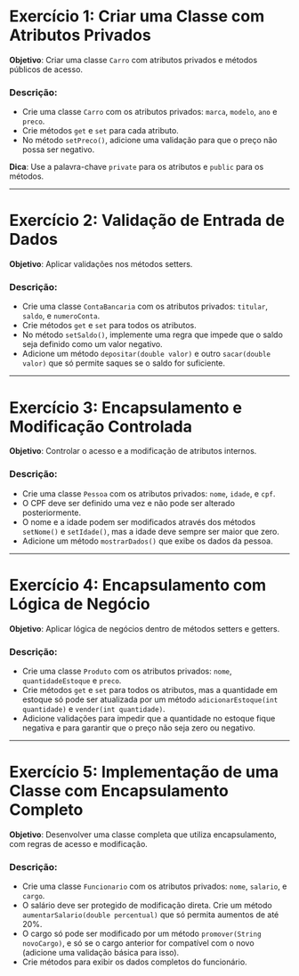 # Exercício 1: Criar uma Classe com Atributos Privados

**Objetivo**: Criar uma classe `Carro` com atributos privados e métodos públicos de acesso.

### Descrição:

- Crie uma classe `Carro` com os atributos privados: `marca`, `modelo`, `ano` e `preco`.
- Crie métodos `get` e `set` para cada atributo.
- No método `setPreco()`, adicione uma validação para que o preço não possa ser negativo.

**Dica**: Use a palavra-chave `private` para os atributos e `public` para os métodos.

---

# Exercício 2: Validação de Entrada de Dados

**Objetivo**: Aplicar validações nos métodos setters.

### Descrição:

- Crie uma classe `ContaBancaria` com os atributos privados: `titular`, `saldo`, e `numeroConta`.
- Crie métodos `get` e `set` para todos os atributos.
- No método `setSaldo()`, implemente uma regra que impede que o saldo seja definido como um valor negativo.
- Adicione um método `depositar(double valor)` e outro `sacar(double valor)` que só permite saques se o saldo for suficiente.

---

# Exercício 3: Encapsulamento e Modificação Controlada

**Objetivo**: Controlar o acesso e a modificação de atributos internos.

### Descrição:

- Crie uma classe `Pessoa` com os atributos privados: `nome`, `idade`, e `cpf`.
- O CPF deve ser definido uma vez e não pode ser alterado posteriormente.
- O nome e a idade podem ser modificados através dos métodos `setNome()` e `setIdade()`, mas a idade deve sempre ser maior que zero.
- Adicione um método `mostrarDados()` que exibe os dados da pessoa.

---

# Exercício 4: Encapsulamento com Lógica de Negócio

**Objetivo**: Aplicar lógica de negócios dentro de métodos setters e getters.

### Descrição:

- Crie uma classe `Produto` com os atributos privados: `nome`, `quantidadeEstoque` e `preco`.
- Crie métodos `get` e `set` para todos os atributos, mas a quantidade em estoque só pode ser atualizada por um método `adicionarEstoque(int quantidade)` e `vender(int quantidade)`.
- Adicione validações para impedir que a quantidade no estoque fique negativa e para garantir que o preço não seja zero ou negativo.

---

# Exercício 5: Implementação de uma Classe com Encapsulamento Completo

**Objetivo**: Desenvolver uma classe completa que utiliza encapsulamento, com regras de acesso e modificação.

### Descrição:

- Crie uma classe `Funcionario` com os atributos privados: `nome`, `salario`, e `cargo`.
- O salário deve ser protegido de modificação direta. Crie um método `aumentarSalario(double percentual)` que só permita aumentos de até 20%.
- O cargo só pode ser modificado por um método `promover(String novoCargo)`, e só se o cargo anterior for compatível com o novo (adicione uma validação básica para isso).
- Crie métodos para exibir os dados completos do funcionário.
